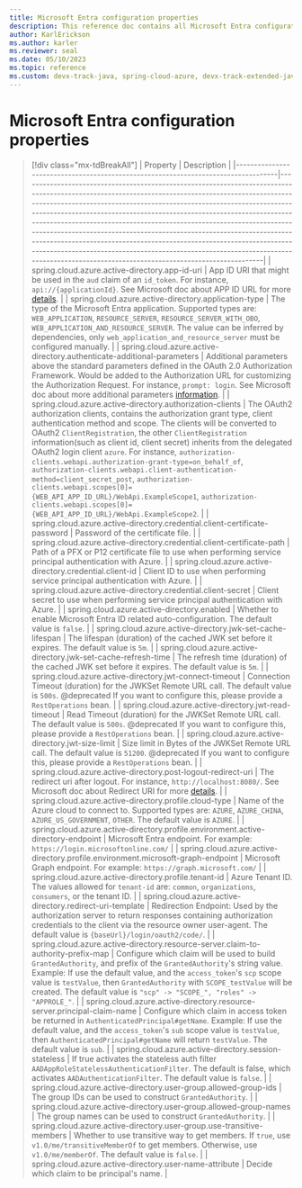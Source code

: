 ```yaml
---
title: Microsoft Entra configuration properties
description: This reference doc contains all Microsoft Entra configuration properties.
author: KarlErickson
ms.author: karler
ms.reviewer: seal
ms.date: 05/10/2023
ms.topic: reference
ms.custom: devx-track-java, spring-cloud-azure, devx-track-extended-java
---
```


# Microsoft Entra configuration properties

> [!div class="mx-tdBreakAll"]
> | Property                                                                          | Description                                                                                                                                                                                                                                                                                                                                                                                                                                                                                                                                                                                                                                                       |
> |-----------------------------------------------------------------------------------|-------------------------------------------------------------------------------------------------------------------------------------------------------------------------------------------------------------------------------------------------------------------------------------------------------------------------------------------------------------------------------------------------------------------------------------------------------------------------------------------------------------------------------------------------------------------------------------------------------------------------------------------------------------------|
> | spring.cloud.azure.active-directory.app-id-uri                                    | App ID URI that might be used in the `aud` claim of an `id_token`. For instance, `api://{applicationId}`. See Microsoft doc about APP ID URL for more [details](/azure/active-directory/develop/security-best-practices-for-app-registration#application-id-uri).                                                                                                                                                                                                                                                                                                                                                                                                 |
> | spring.cloud.azure.active-directory.application-type                              | The type of the Microsoft Entra application. Supported types are: `WEB_APPLICATION`, `RESOURCE_SERVER`, `RESOURCE_SERVER_WITH_OBO`, `WEB_APPLICATION_AND_RESOURCE_SERVER`. The value can be inferred by dependencies, only `web_application_and_resource_server` must be configured manually.                                                                                                                                                                                                                                                                                                                                                                     |
> | spring.cloud.azure.active-directory.authenticate-additional-parameters            | Additional parameters above the standard parameters defined in the OAuth 2.0 Authorization Framework. Would be added to the Authorization URL for customizing the Authorization Request. For instance, `prompt: login`. See Microsoft doc about more additional parameters [information](/azure/active-directory/develop/v2-oauth2-auth-code-flow#request-an-authorization-code).                                                                                                                                                                                                                                                                                 |
> | spring.cloud.azure.active-directory.authorization-clients                         | The OAuth2 authorization clients, contains the authorization grant type, client authentication method and scope. The clients will be converted to OAuth2 `ClientRegistration`, the other `ClientRegistration` information(such as client id, client secret) inherits from the delegated OAuth2 login client `azure`. For instance, `authorization-clients.webapi.authorization-grant-type=on_behalf_of`, `authorization-clients.webapi.client-authentication-method=client_secret_post`, `authorization-clients.webapi.scopes[0]={WEB_API_APP_ID_URL}/WebApi.ExampleScope1`, `authorization-clients.webapi.scopes[0]={WEB_API_APP_ID_URL}/WebApi.ExampleScope2`.  |
> | spring.cloud.azure.active-directory.credential.client-certificate-password        | Password of the certificate file.                                                                                                                                                                                                                                                                                                                                                                                                                                                                                                                                                                                                                                 |
> | spring.cloud.azure.active-directory.credential.client-certificate-path            | Path of a PFX or P12 certificate file to use when performing service principal authentication with Azure.                                                                                                                                                                                                                                                                                                                                                                                                                                                                                                                                                         |
> | spring.cloud.azure.active-directory.credential.client-id                          | Client ID to use when performing service principal authentication with Azure.                                                                                                                                                                                                                                                                                                                                                                                                                                                                                                                                                                                     |
> | spring.cloud.azure.active-directory.credential.client-secret                      | Client secret to use when performing service principal authentication with Azure.                                                                                                                                                                                                                                                                                                                                                                                                                                                                                                                                                                                 |
> | spring.cloud.azure.active-directory.enabled                                       | Whether to enable Microsoft Entra ID related auto-configuration. The default value is `false`.                                                                                                                                                                                                                                                                                                                                                                                                                                                                                                                                                                    |
> | spring.cloud.azure.active-directory.jwk-set-cache-lifespan                        | The lifespan (duration) of the cached JWK set before it expires. The default value is `5m`.                                                                                                                                                                                                                                                                                                                                                                                                                                                                                                                                                                       |
> | spring.cloud.azure.active-directory.jwk-set-cache-refresh-time                    | The refresh time (duration) of the cached JWK set before it expires. The default value is `5m`.                                                                                                                                                                                                                                                                                                                                                                                                                                                                                                                                                                   |
> | spring.cloud.azure.active-directory.jwt-connect-timeout                           | Connection Timeout (duration) for the JWKSet Remote URL call. The default value is `500s`. @deprecated If you want to configure this, please provide a `RestOperations` bean.                                                                                                                                                                                                                                                                                                                                                                                                                                                                                     |
> | spring.cloud.azure.active-directory.jwt-read-timeout                              | Read Timeout (duration) for the JWKSet Remote URL call. The default value is `500s`. @deprecated If you want to configure this, please provide a `RestOperations` bean.                                                                                                                                                                                                                                                                                                                                                                                                                                                                                           |
> | spring.cloud.azure.active-directory.jwt-size-limit                                | Size limit in Bytes of the JWKSet Remote URL call. The default value is `51200`. @deprecated If you want to configure this, please provide a `RestOperations` bean.                                                                                                                                                                                                                                                                                                                                                                                                                                                                                               |
> | spring.cloud.azure.active-directory.post-logout-redirect-uri                      | The redirect uri after logout. For instance, `http://localhost:8080/`. See Microsoft doc about Redirect URI for more [details](/azure/active-directory/develop/security-best-practices-for-app-registration#redirect-uri).                                                                                                                                                                                                                                                                                                                                                                                                                                        |
> | spring.cloud.azure.active-directory.profile.cloud-type                            | Name of the Azure cloud to connect to. Supported types are: `AZURE`, `AZURE_CHINA`, `AZURE_US_GOVERNMENT`, `OTHER`. The default value is `AZURE`.                                                                                                                                                                                                                                                                                                                                                                                                                                                                                                                 |
> | spring.cloud.azure.active-directory.profile.environment.active-directory-endpoint | Microsoft Entra endpoint. For example: `https://login.microsoftonline.com/`                                                                                                                                                                                                                                                                                                                                                                                                                                                                                                                                                                                       |
> | spring.cloud.azure.active-directory.profile.environment.microsoft-graph-endpoint  | Microsoft Graph endpoint. For example: `https://graph.microsoft.com/`                                                                                                                                                                                                                                                                                                                                                                                                                                                                                                                                                                                             |
> | spring.cloud.azure.active-directory.profile.tenant-id                             | Azure Tenant ID. The values allowed for `tenant-id` are: `common`, `organizations`, `consumers`, or the tenant ID.                                                                                                                                                                                                                                                                                                                                                                                                                                                                                                                                                |
> | spring.cloud.azure.active-directory.redirect-uri-template                         | Redirection Endpoint: Used by the authorization server to return responses containing authorization credentials to the client via the resource owner user-agent. The default value is `{baseUrl}/login/oauth2/code/`.                                                                                                                                                                                                                                                                                                                                                                                                                                             |
> | spring.cloud.azure.active-directory.resource-server.claim-to-authority-prefix-map | Configure which claim will be used to build `GrantedAuthority`, and prefix of the `GrantedAuthority`'s string value. Example: If use the default value, and the `access_token`'s `scp` scope value is `testValue`, then `GrantedAuthority` with `SCOPE_testValue` will be created. The default value is `"scp" -> "SCOPE_", "roles" -> "APPROLE_"`.                                                                                                                                                                                                                                                                                                               |
> | spring.cloud.azure.active-directory.resource-server.principal-claim-name          | Configure which claim in access token be returned in `AuthenticatedPrincipal#getName`. Example: If use the default value, and the `access_token`'s `sub` scope value is `testValue`, then `AuthenticatedPrincipal#getName` will return `testValue`. The default value is `sub`.                                                                                                                                                                                                                                                                                                                                                                                   |
> | spring.cloud.azure.active-directory.session-stateless                             | If true activates the stateless auth filter `AADAppRoleStatelessAuthenticationFilter`. The default is false, which activates `AADAuthenticationFilter`. The default value is `false`.                                                                                                                                                                                                                                                                                                                                                                                                                                                                             |
> | spring.cloud.azure.active-directory.user-group.allowed-group-ids                  | The group IDs can be used to construct `GrantedAuthority`.                                                                                                                                                                                                                                                                                                                                                                                                                                                                                                                                                                                                        |
> | spring.cloud.azure.active-directory.user-group.allowed-group-names                | The group names can be used to construct `GrantedAuthority`.                                                                                                                                                                                                                                                                                                                                                                                                                                                                                                                                                                                                      |
> | spring.cloud.azure.active-directory.user-group.use-transitive-members             | Whether to use transitive way to get members. If `true`, use `v1.0/me/transitiveMemberOf` to get members. Otherwise, use `v1.0/me/memberOf`. The default value is `false`.                                                                                                                                                                                                                                                                                                                                                                                                                                                                                        |
> | spring.cloud.azure.active-directory.user-name-attribute                           | Decide which claim to be principal's name.                                                                                                                                                                                                                                                                                                                                                                                                                                                                                                                                                                                                                        |
